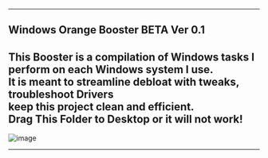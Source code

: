 ------------------------------------------
   Windows Orange Booster BETA Ver 0.1                                      
------------------------------------------
This Booster is a compilation of Windows tasks I perform on each Windows system I use.           
It is meant to streamline debloat with tweaks, troubleshoot Drivers                       
keep this project clean and efficient.                                  
Drag This Folder to Desktop or it will not work!                             
---------------------------------------------------------------------------------------
![image](https://github.com/adasjusk/winboost/assets/100019532/59bd1d70-cc34-41a4-9c22-e3bf8afb2763)


---------------------------------------------------
